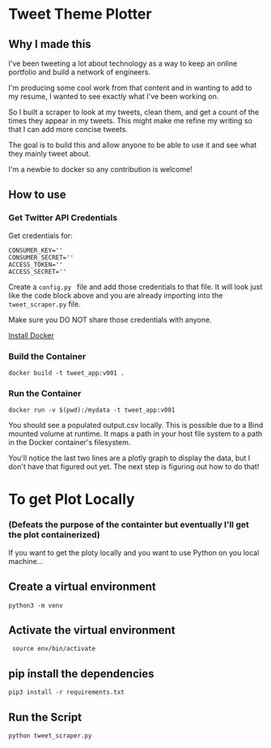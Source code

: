 # Tweet Theme Plotter

## Why I made this
I've been tweeting a lot about technology as a way to keep an online portfolio and build a network of engineers.

I'm producing some cool work from that content and in wanting to add to my resume, I wanted to see exactly what I've been working on.

So I built a scraper to look at my tweets, clean them, and get a count of the times they appear in my tweets. This might make me refine my writing so that I can add more concise tweets.

The goal is to build this and allow anyone to be able to use it and see what they mainly tweet about.

I'm a newbie to docker so any contribution is welcome!


## How to use

### Get Twitter API Credentials
Get credentials for:
```
CONSUMER_KEY=''
CONSUMER_SECRET=''
ACCESS_TOKEN=''
ACCESS_SECRET=''
```
Create a `config.py ` file and add those credentials to that file.
It will look just like the code block above and you are already importing into the  `tweet_scraper.py` file.

Make sure you DO NOT share those credentials with anyone.

[Install Docker](https://docs.docker.com/get-docker/)

### Build the Container
```
docker build -t tweet_app:v001 .
```

### Run the Container
```
docker run -v $(pwd):/mydata -t tweet_app:v001
```

You should see a populated output.csv locally. This is possible due to a Bind mounted volume at runtime. It maps a path in your host file system to a path in the Docker container's filesystem.

You'll notice the last two lines are a plotly graph to display the data, but I don't have that figured out yet.
The next step is figuring out how to do that!


# To get Plot Locally 
### (Defeats the purpose of the containter but eventually I'll get the plot containerized)
If you want to get the ploty locally and you want to use Python on you local machine...

## Create a virtual environment
```python3 -m venv```

## Activate the virtual environment
``` source env/bin/activate```

## pip install the dependencies
``` pip3 install -r requirements.txt ```

## Run the Script
``` python tweet_scraper.py ```